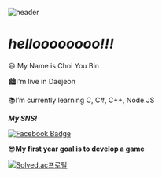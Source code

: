 ![header](https://capsule-render.vercel.app/api?type=waving&color=auto&height=300&section=header&text=ChoiYouBin&fontSize=90)
# ***helloooooooo!!!***

😃 My Name is Choi You Bin

🏙I'm live in Daejeon

📚I’m currently learning C, C#, C++, Node.JS

***My SNS!***

[![Facebook Badge](https://img.shields.io/badge/facebook-1877f2?style=flat-square&logo=facebook&logoColor=white&link=https://www.facebook.com/PINKPOMA)](https://www.facebook.com/PINKPOMA)

😎**My first year goal is to develop a game**

[![Solved.ac프로필](http://mazassumnida.wtf/api/v2/generate_badge?boj={handle})](https://solved.ac/{choi82354})
